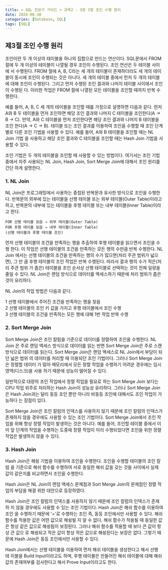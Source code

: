 ```yaml
---
title: < SQL 전문가 가이드 > 과목2 - 3장 3절 조인 수행 원리
date: 2024-06-30
categories: [Database, SQL]
tags: [SQL]
---
```


## 제3절 조인 수행 원리

조인이란 두 개 이상의 테이블을 하나의 집합으로 만드는 연산이다. SQL문에서 FROM 절에 두 개 이상의 테이블이 나열될 경우 조인이 수행된다. 조인 연산은 두 테이블 사이에 서 수행된다. FROM 절에 A, B, C라는 세 개의 테이블이 존재하더라도 세 개의 테이블이 동시에 조인이 수행되는 것은 아니다. 세 개의 테이블 중에서 먼저 두 개의 테이블에 대해 조인이 수행된다. 그리고 먼저 수행된 조인 결과와 나머지 테이블 사이에서 조인이 수행된 다. 이러한 작업은 FROM 절에 나열된 모든 테이블을 조인할 때까지 반복 수행한다.

예를 들어, A, B, C 세 개의 테이블을 조인할 때를 가정으로 설명하면 다음과 같다. 먼저 A와 B 두 테이블을 먼저 조인하면 해당 조인 결과와 나머지 C 테이블을 조인한다(A → B → C). 만약, A와 C 테이블을 먼저 조인한다면 해당 조인 결과와 나머지 B 테이블을 조인 한다(A → C → B). 테이블 또는 조인 결과를 이용하여 조인을 수행할 때 조인 단계별로 다른 조인 기법을 사용할 수 있다. 예를 들어, A와 B 테이블을 조인할 때는 NL Join 기법 을 사용하고 해당 조인 결과와 C 테이블을 조인할 때는 Hash Join 기법을 사용할 수 있다.

조인 기법은 두 개의 테이블을 조인할 때 사용할 수 있는 방법이다. 여기서는 조인 기법 중에서 자주 사용되는 NL Join, Hash Join, Sort Merge Join에 대해서 조인 원리를 간단 하게 설명한다.

### 1. NL Join

NL Join은 프로그래밍에서 사용하는 중첩된 반복문과 유사한 방식으로 조인을 수행한다. 반복문의 외부에 있는 테이블을 선행 테이블 또는 외부 테이블(Outer Table)이라고 하고, 반복문의 내부에 있는 테이블을 후행 테이블 또는 내부 테이블(Inner Table)이라고 한다.

```
FOR 선행 테이블 읽음 → 외부 테이블(Outer Table)
FOR 후행 테이블 읽음 → 내부 테이블(Inner Table)
(선행 테이블과 후행 테이블 조인)
```

먼저 선행 테이블의 조건을 만족하는 행을 추출하여 후행 테이블을 읽으면서 조인을 수행 한다. 이 작업은 선행 테이블의 조건을 만족하는 모든 행의 수만큼 반복 수행한다. NL Join 에서는 선행 테이블의 조건을 만족하는 행의 수가 많으면(처리 주관 범위가 넓으면), 그 만 큼 후행 테이블의 조인 작업은 반복 수행된다. 따라서 결과 행의 수가 적은(처리 주관 범위 가 좁은) 테이블을 조인 순서상 선행 테이블로 선택하는 것이 전체 일량을 줄일 수 있다. NL Join은 랜덤 방식으로 데이터를 액세스하기 때문에 처리 범위가 좁은 것이 유리하다.

NL Join의 작업 방법은 다음과 같다.

1 선행 테이블에서 주어진 조건을 만족하는 행을 찾음  
2 선행 테이블의 조인 키 값을 가지고 후행 테이블에서 조인 수행  
3 선행 테이블의 조건을 만족하는 모든 행에 대해 1번 작업 반복 수행

### 2. Sort Merge Join

Sort Merge Join은 조인 칼럼을 기준으로 데이터를 정렬하여 조인을 수행한다. NL Join 은 주로 랜덤 액세스 방식으로 데이터를 읽는 반면 Sort Merge Join은 주로 스캔 방식으로 데이터를 읽는다. Sort Merge Join은 랜덤 액세스로 NL Join에서 부담이 되던 넓은 범위 의 데이터를 처리할 때 이용되던 조인 기법이다. 그러나 Sort Merge Join은 정렬할 데이터 가 많아 메모리에서 모든 정렬 작업을 수행하기 어려운 경우에는 임시 영역(디스크)을 사용 하기 때문에 성능이 떨어질 수 있다.

일반적으로 대량의 조인 작업에서 정렬 작업을 필요로 하는 Sort Merge Join 보다는 CPU 작업 위주로 처리하는 Hash Join이 성능상 유리하다. 그러나 Sort Merge Join은 Hash Join과는 달리 동등 조인 뿐만 아니라 비동등 조인에 대해서도 조인 작업이 가능하다 는 장점이 있다.

Sort Merge Join은 조인 칼럼의 인덱스를 사용하지 않기 때문에 조인 칼럼의 인덱스가 존재하지 않을 경우에도 사용할 수 있는 조인 기법이다. Sort Merge Join에서 조인 작업을 위해 항상 정렬 작업이 발생하는 것은 아니다. 예를 들어, 조인할 테이블 중에서 이미 앞 단계의 작업을 수행하는 도중에 정렬 작업이 미리 수행되었다면 조인을 위한 정렬 작업은 발생하지 않을 수 있다.

### 3. Hash Join

Hash Join은 해슁 기법을 이용하여 조인을 수행한다. 조인을 수행할 테이블의 조인 칼럼 을 기준으로 해쉬 함수를 수행하여 서로 동일한 해쉬 값을 갖는 것들 사이에서 실제 값이 같은지를 비교하면서 조인을 수행한다.

Hash Join은 NL Join의 랜덤 액세스 문제점과 Sort Merge Join의 문제점인 정렬 작업의 부담을 해결 위한 대안으로 등장하였다.

Hash Join은 조인 칼럼의 인덱스를 사용하지 않기 때문에 조인 칼럼의 인덱스가 존재하 지 않을 경우에도 사용할 수 있는 조인 기법이다. Hash Join은 해쉬 함수를 이용하여 조인 을 수행하기 때문에 '='로 수행하는 조인 즉, 동등 조인에서만 사용할 수 있다. 해쉬 함수를 적용한 값은 어떤 값으로 해슁될 지 알 수 없다. 해쉬 함수가 적용될 때 동일한 값은 항상 같은 값으로 해슁됨이 보장된다. 그러나 해쉬 함수를 적용할 때 보다 큰 값이 항상 큰 값으 로 해슁되고 작은 값이 항상 작은 값으로 해슁된다는 보장은 없다. 그렇기 때문에 Hash Join은 동등 조인에서만 사용할 수 있다.

Hash Join에서는 선행 테이블을 이용하여 먼저 해쉬 테이블을 생성한다고 해서 선행 테 이블을 Build Input이라고도 하며, 후행 테이블은 만들어진 해쉬 테이블에 대해 해쉬 값의 존재여부를 검사한다고 해서 Prove Input이라고도 한다.
